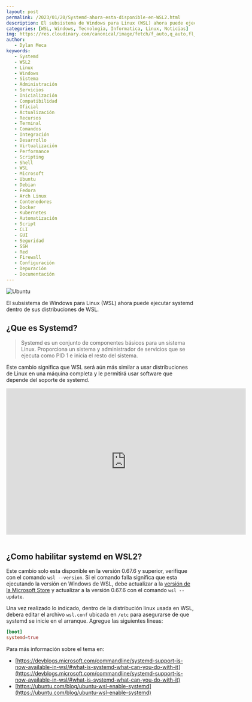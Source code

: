 ```yaml
---
layout: post
permalink: /2023/01/20/Systemd-ahora-esta-disponible-en-WSL2.html
description: El subsistema de Windows para Linux (WSL) ahora puede ejecutar systemd dentro de sus distribuciones de WSL. Este cambio significa que WSL será aún más similar a usar distribuciones de Linux en una máquina completa y le permitirá usar software que depende del soporte de systemd.
categories: [WSL, Windows, Tecnologia, Informatica, Linux, Noticias]
img: https://res.cloudinary.com/canonical/image/fetch/f_auto,q_auto,fl_sanitize,c_fill,w_1440/https://lh6.googleusercontent.com/38nIp-WwreQQwfJoX27U6jr5BfZEN_4kzsF80rDMm7W2wJmYxcYefqFPW-ktQnSeAsQACtGcSw6ItOlBhSg3vkSP4GOPu1K9GsL9Tu_ad7ufz6LF87HjrNXcXS9EvZSWC0NLaNaYIt7M8sjkkp8zc9rEn-_LVES-VY_9NN0zspZbJ70Fn1y3tppnNQ
author:
   - Dylan Meca
keywords:
   - Systemd
   - WSL2
   - Linux
   - Windows
   - Sistema
   - Administración
   - Servicios
   - Inicialización
   - Compatibilidad
   - Oficial
   - Actualización
   - Recursos
   - Terminal
   - Comandos
   - Integración
   - Desarrollo
   - Virtualización
   - Performance
   - Scripting
   - Shell
   - WSL
   - Microsoft
   - Ubuntu
   - Debian
   - Fedora
   - Arch Linux
   - Contenedores
   - Docker
   - Kubernetes
   - Automatización
   - Script
   - CLI
   - GUI
   - Seguridad
   - SSH
   - Red
   - Firewall
   - Configuración
   - Depuración
   - Documentación
---
```


![Ubuntu](https://res.cloudinary.com/canonical/image/fetch/f_auto,q_auto,fl_sanitize,c_fill,w_1440/https://lh6.googleusercontent.com/38nIp-WwreQQwfJoX27U6jr5BfZEN_4kzsF80rDMm7W2wJmYxcYefqFPW-ktQnSeAsQACtGcSw6ItOlBhSg3vkSP4GOPu1K9GsL9Tu_ad7ufz6LF87HjrNXcXS9EvZSWC0NLaNaYIt7M8sjkkp8zc9rEn-_LVES-VY_9NN0zspZbJ70Fn1y3tppnNQ)

El subsistema de Windows para Linux (WSL) ahora puede ejecutar systemd dentro de sus distribuciones de WSL.

## ¿Que es Systemd?

> Systemd es un conjunto de componentes básicos para un sistema Linux. Proporciona un sistema y administrador de servicios que se ejecuta como PID 1 e inicia el resto del sistema.

Este cambio significa que WSL será aún más similar a usar distribuciones de Linux en una máquina completa y le permitirá usar software que depende del soporte de systemd.

<div class='youtube-video'>
  <iframe title="video" width="640" height="390" src="https://www.youtube.com/embed/Ja3qikzd-as" frameborder="0" allowfullscreen></iframe>
</div>
<br />

## ¿Como habilitar systemd en WSL2?

Este cambio solo esta disponible en la versión 0.67.6 y superior, verifique con el comando ```wsl --version```. Si el comando falla
significa que esta ejecutando la versión en Windows de WSL, debe actualizar a la [versión de la Microsoft Store](https://apps.microsoft.com/store/detail/windows-subsystem-for-linux/9P9TQF7MRM4R) y actualizar a la versión
0.67.6 con el comando ```wsl --update```.

Una vez realizado lo indicado, dentro de la distribución linux usada en WSL, debera editar el archivo ```wsl.conf``` ubicada en ```/etc``` para asegurarse de que systemd se inicie en el arranque. Agregue las siguientes lineas:

```conf
[boot]
systemd=true
```

Para más información sobre el tema en: 

* [https://devblogs.microsoft.com/commandline/systemd-support-is-now-available-in-wsl/#what-is-systemd-what-can-you-do-with-it](https://devblogs.microsoft.com/commandline/systemd-support-is-now-available-in-wsl/#what-is-systemd-what-can-you-do-with-it)
* [https://ubuntu.com/blog/ubuntu-wsl-enable-systemd](https://ubuntu.com/blog/ubuntu-wsl-enable-systemd)
